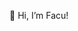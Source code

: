 👋 Hi, I’m Facu!

<!---
facundorodriguez0/facundorodriguez0 is a ✨ special ✨ repository because its `README.md` (this file) appears on your GitHub profile.
You can click the Preview link to take a look at your changes.
--->
